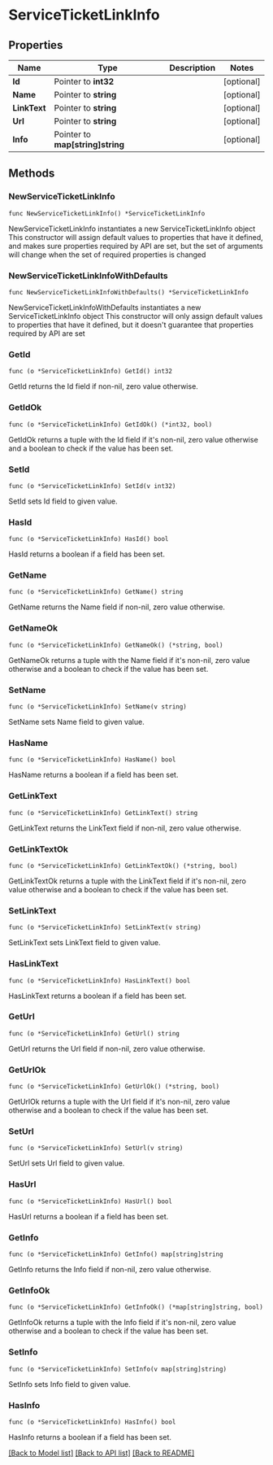 # ServiceTicketLinkInfo

## Properties

Name | Type | Description | Notes
------------ | ------------- | ------------- | -------------
**Id** | Pointer to **int32** |  | [optional] 
**Name** | Pointer to **string** |  | [optional] 
**LinkText** | Pointer to **string** |  | [optional] 
**Url** | Pointer to **string** |  | [optional] 
**Info** | Pointer to **map[string]string** |  | [optional] 

## Methods

### NewServiceTicketLinkInfo

`func NewServiceTicketLinkInfo() *ServiceTicketLinkInfo`

NewServiceTicketLinkInfo instantiates a new ServiceTicketLinkInfo object
This constructor will assign default values to properties that have it defined,
and makes sure properties required by API are set, but the set of arguments
will change when the set of required properties is changed

### NewServiceTicketLinkInfoWithDefaults

`func NewServiceTicketLinkInfoWithDefaults() *ServiceTicketLinkInfo`

NewServiceTicketLinkInfoWithDefaults instantiates a new ServiceTicketLinkInfo object
This constructor will only assign default values to properties that have it defined,
but it doesn't guarantee that properties required by API are set

### GetId

`func (o *ServiceTicketLinkInfo) GetId() int32`

GetId returns the Id field if non-nil, zero value otherwise.

### GetIdOk

`func (o *ServiceTicketLinkInfo) GetIdOk() (*int32, bool)`

GetIdOk returns a tuple with the Id field if it's non-nil, zero value otherwise
and a boolean to check if the value has been set.

### SetId

`func (o *ServiceTicketLinkInfo) SetId(v int32)`

SetId sets Id field to given value.

### HasId

`func (o *ServiceTicketLinkInfo) HasId() bool`

HasId returns a boolean if a field has been set.

### GetName

`func (o *ServiceTicketLinkInfo) GetName() string`

GetName returns the Name field if non-nil, zero value otherwise.

### GetNameOk

`func (o *ServiceTicketLinkInfo) GetNameOk() (*string, bool)`

GetNameOk returns a tuple with the Name field if it's non-nil, zero value otherwise
and a boolean to check if the value has been set.

### SetName

`func (o *ServiceTicketLinkInfo) SetName(v string)`

SetName sets Name field to given value.

### HasName

`func (o *ServiceTicketLinkInfo) HasName() bool`

HasName returns a boolean if a field has been set.

### GetLinkText

`func (o *ServiceTicketLinkInfo) GetLinkText() string`

GetLinkText returns the LinkText field if non-nil, zero value otherwise.

### GetLinkTextOk

`func (o *ServiceTicketLinkInfo) GetLinkTextOk() (*string, bool)`

GetLinkTextOk returns a tuple with the LinkText field if it's non-nil, zero value otherwise
and a boolean to check if the value has been set.

### SetLinkText

`func (o *ServiceTicketLinkInfo) SetLinkText(v string)`

SetLinkText sets LinkText field to given value.

### HasLinkText

`func (o *ServiceTicketLinkInfo) HasLinkText() bool`

HasLinkText returns a boolean if a field has been set.

### GetUrl

`func (o *ServiceTicketLinkInfo) GetUrl() string`

GetUrl returns the Url field if non-nil, zero value otherwise.

### GetUrlOk

`func (o *ServiceTicketLinkInfo) GetUrlOk() (*string, bool)`

GetUrlOk returns a tuple with the Url field if it's non-nil, zero value otherwise
and a boolean to check if the value has been set.

### SetUrl

`func (o *ServiceTicketLinkInfo) SetUrl(v string)`

SetUrl sets Url field to given value.

### HasUrl

`func (o *ServiceTicketLinkInfo) HasUrl() bool`

HasUrl returns a boolean if a field has been set.

### GetInfo

`func (o *ServiceTicketLinkInfo) GetInfo() map[string]string`

GetInfo returns the Info field if non-nil, zero value otherwise.

### GetInfoOk

`func (o *ServiceTicketLinkInfo) GetInfoOk() (*map[string]string, bool)`

GetInfoOk returns a tuple with the Info field if it's non-nil, zero value otherwise
and a boolean to check if the value has been set.

### SetInfo

`func (o *ServiceTicketLinkInfo) SetInfo(v map[string]string)`

SetInfo sets Info field to given value.

### HasInfo

`func (o *ServiceTicketLinkInfo) HasInfo() bool`

HasInfo returns a boolean if a field has been set.


[[Back to Model list]](../README.md#documentation-for-models) [[Back to API list]](../README.md#documentation-for-api-endpoints) [[Back to README]](../README.md)


